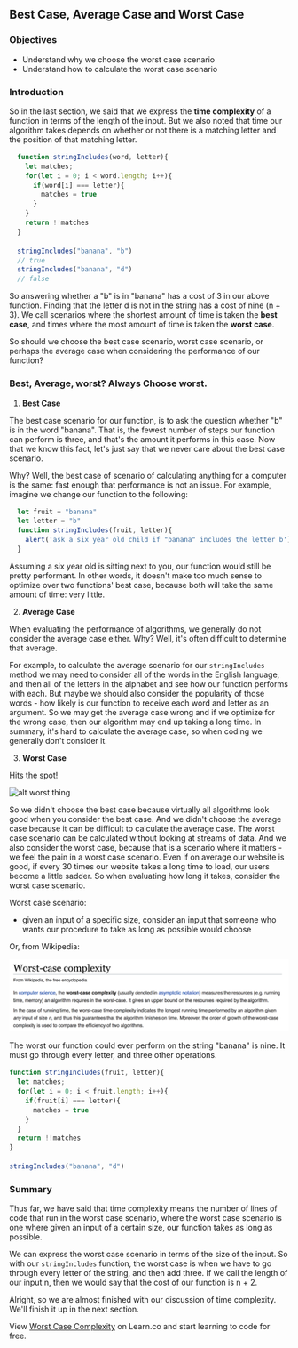 ## Best Case, Average Case and Worst Case

### Objectives

* Understand why we choose the worst case scenario
* Understand how to calculate the worst case scenario

### Introduction

So in the last section, we said that we express the **time complexity** of a function in terms of the length of the input.  But we also noted that time our algorithm takes depends on whether or not there is a matching letter and the position of that matching letter.  

```javascript
  function stringIncludes(word, letter){
    let matches;
    for(let i = 0; i < word.length; i++){
      if(word[i] === letter){
        matches = true
      }
    }
    return !!matches
  }

  stringIncludes("banana", "b")
  // true
  stringIncludes("banana", "d")
  // false
```



So answering whether a "b" is in "banana" has a cost of 3 in our above function.  Finding that the letter d is not in the string has a cost of nine (n + 3).  We call scenarios where the shortest amount of time is taken the **best case**, and times where the most amount of time is taken the **worst case**. 

So should we choose the best case scenario, worst case scenario, or perhaps the average case when considering the performance of our function?  

### Best, Average, worst?  Always Choose worst.

1. **Best Case** 

The best case scenario for our function, is to ask the question whether "b" is in the word "banana".  That is, the fewest number of steps our function can perform is three, and that's the amount it performs in this case.  Now that we know this fact, let's just say that we never care about the best case scenario.
	
Why? Well, the best case of scenario of calculating anything for a computer is the same: fast enough that performance is not an issue.  For example, imagine we change our function to the following:
	
```javascript
  let fruit = "banana"
  let letter = "b"
  function stringIncludes(fruit, letter){
    alert('ask a six year old child if "banana" includes the letter b')
  }
```
Assuming a six year old is sitting next to you, our function would still be pretty performant.  In other words, it doesn't make too much sense to optimize over two functions' best case, because both will take the same amount of time: very little.  

2. **Average Case** 

When evaluating the performance of algorithms, we generally do not consider the average case either.  Why?  Well, it's often difficult to determine that average.  

For example, to calculate the average scenario for our `stringIncludes` method we may need to consider all of the words in the English language, and then all of the letters in the alphabet and see how our function performs with each.  But maybe we should also consider the popularity of those words - how likely is our function to receive each word and letter as an argument.  So we may get the average case wrong and if we optimize for the wrong case, then our algorithm may end up taking a long time.  In summary, it's hard to calculate the average case, so when coding we generally don't consider it.

3. **Worst Case** 

Hits the spot! 

![alt worst thing](https://s3-us-west-2.amazonaws.com/curriculum-content/web-development/algorithms/worst-simpsons.jpg)

So we didn't choose the best case because virtually all algorithms look good when you consider the best case.  And we didn't choose the average case because it can be difficult to calculate the average case.  The worst case scenario can be calculated without looking at streams of data.  And we also consider the worst case, because that is a scenario where it matters - we feel the pain in a worst case scenario.  Even if on average our website is good, if every 30 times our website takes a long time to load, our users become a little sadder.  So when evaluating how long it takes, consider the worst case scenario.  

Worst case scenario:

  * given an input of a specific size, consider an input that someone who wants our procedure to take as long as possible would choose

Or, from Wikipedia: 

![](./worst-case.png)

The worst our function could ever perform on the string "banana" is nine.  It must go through every letter, and three other operations.

  ```javascript
  function stringIncludes(fruit, letter){
    let matches;
    for(let i = 0; i < fruit.length; i++){
      if(fruit[i] === letter){
        matches = true
      }
    }
    return !!matches
  }

  stringIncludes("banana", "d")
  ```


### Summary

Thus far, we have said that time complexity means the number of lines of code that run in the worst case scenario, where the worst case scenario is one where given an input of a certain size, our function takes as long as possible.  

We can express the worst case scenario in terms of the size of the input.  So with our `stringIncludes` function, the worst case is when we have to go through every letter of the string, and then add three.  If we call the length of our input n, then we would say that the cost of our function is n + 2.

Alright, so we are almost finished with our discussion of time complexity.  We'll finish it up in the next section.

<p class='util--hide'>View <a href='https://learn.co/lessons/worst-case-complexity'>Worst Case Complexity</a> on Learn.co and start learning to code for free.</p>
